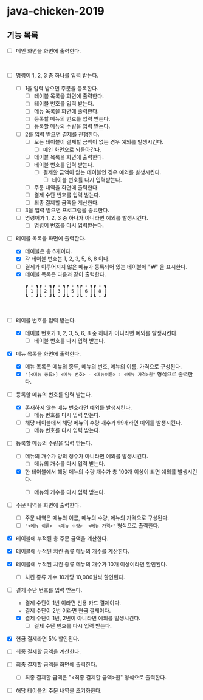 # java-chicken-2019
## 기능 목록

- [ ] 메인 화면을 화면에 출력한다.
<br>

- [ ] 명령어 1, 2, 3 중 하나를 입력 받는다.
  - [ ] 1을 입력 받으면 주문을 등록한다.
    - [ ] 테이블 목록을 화면에 출력한다.
    - [ ] 테이블 번호를 입력 받는다.
    - [ ] 메뉴 목록을 화면에 출력한다.
    - [ ] 등록할 메뉴의 번호를 입력 받는다.
    - [ ] 등록할 메뉴의 수량을 입력 받는다.
    
  - [ ] 2를 입력 받으면 결제를 진행한다.
    - [ ] 모든 테이블이 결제할 금액이 없는 경우 예외를 발생시킨다.
      - [ ] 메인 화면으로 되돌아간다.
    - [ ] 테이블 목록을 화면에 출력한다.
    - [ ] 테이블 번호를 입력 받는다.
      - [ ] 결제할 금액이 없는 테이블인 경우 예외를 발생시킨다.
        - [ ] 테이블 번호를 다시 입력받는다.
    - [ ] 주문 내역을 화면에 출력한다.
    - [ ] 결제 수단 번호를 입력 받는다.
    - [ ] 최종 결제할 금액을 계산한다.
  
  - [ ] 3을 입력 받으면 프로그램을 종료한다.
  - [ ] 명령어가 1, 2, 3 중 하나가 아니라면 예외를 발생시킨다.
    - [ ] 명령어 번호를 다시 입력받는다.
      <br>

- [ ] 테이블 목록을 화면에 출력한다.
  - [x] 테이블은 총 6개이다.
  - [x] 각 테이블 번호는 1, 2, 3, 5, 6, 8 이다.
  - [ ] 결제가 이루어지지 않은 메뉴가 등록되어 있는 테이블에 "₩" 을 표시한다.
  - [x] 테이블 목록은 다음과 같이 출력한다.
    ```
    ┏ - ┓┏ - ┓┏ - ┓┏ - ┓┏ - ┓┏ - ┓
    | 1 || 2 || 3 || 5 || 6 || 8 |
    ┗ - ┛┗ - ┛┗ - ┛┗ - ┛┗ - ┛┗ - ┛
    ```
  <br>

- [ ] 테이블 번호를 입력 받는다.
  - [x] 테이블 번호가 1, 2, 3, 5, 6, 8 중 하나가 아니라면 예외를 발생시킨다.
    - [ ] 테이블 번호를 다시 입력 받는다.
      <br>

- [x] 메뉴 목록을 화면에 출력한다.
  - [x] 메뉴 목록은 메뉴의 종류, 메뉴의 번호, 메뉴의 이름, 가격으로 구성된다.
  - [x] `"[<메뉴 종류>] <메뉴 번호> - <메뉴이름> : <메뉴 가격>원"` 형식으로 출력한다.
    <br>

- [ ] 등록할 메뉴의 번호를 입력 받는다.
  - [x] 존재하지 않는 메뉴 번호라면 예외를 발생시킨다.
    - [ ] 메뉴 번호를 다시 입력 받는다.
  - [ ] 해당 테이블에서 해당 메뉴의 수량 개수가 99개라면 예외를 발생시킨다.
    - [ ] 메뉴 번호를 다시 입력 받는다.
      <br>

- [ ] 등록할 메뉴의 수량을 입력 받는다.
  - [ ] 메뉴의 개수가 양의 정수가 아니라면 예외를 발생시킨다.
    - [ ] 메뉴의 개수를 다시 입력 받는다.
  - [x] 한 테이블에서 해당 메뉴의 수량 개수가 총 100개 이상이 되면 예외를 발생시킨다.
    - [ ] 메뉴의 개수를 다시 입력 받는다.
      <br>


- [ ] 주문 내역을 화면에 출력한다.
  - [ ] 주문 내역은 메뉴의 이름, 메뉴의 수량, 메뉴의 가격으로 구성된다.
  - [ ] `"<메뉴 이름>  <메뉴 수량>  <메뉴 가격>"` 형식으로 출력한다.

- [x] 테이블에 누적된 총 주문 금액을 계산한다.
- [x] 테이블에 누적된 치킨 종류 메뉴의 개수를 계산한다.
- [x] 테이블에 누적된 치킨 종류 메뉴의 개수가 10개 이상이라면 할인된다.
  - [ ] 치킨 종류 개수 10개당 10,000원씩 할인된다.

- [ ] 결제 수단 번호를 입력 받는다.
  - 결제 수단이 1번 이라면 신용 카드 결제이다.
  - 결제 수단이 2번 이라면 현금 결제이다.
  - [x] 결제 수단이 1번, 2번이 아니라면 예외를 발생시킨다.
    - [ ] 결제 수단 번호를 다시 입력 받는다.
- [x] 현금 결제라면 5% 할인된다.


- [ ] 최종 결제할 금액을 계산한다.
- [ ] 최종 결제할 금액을 화면에 출력한다.
  - [ ] 최종 결제할 금액은 "<최종 결제할 금액>원" 형식으로 출력한다.
- [ ] 해당 테이블의 주문 내역을 초기화한다.
<br>
